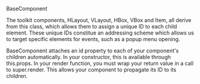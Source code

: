 BaseComponent

The toolkit components, HLayout, VLayout, HBox, VBox and Item, all derive from this class, which
allows them to assign a unique ID to each child element. These unique IDs constitue an addressing
scheme which allows us to target specific elements for events, such as a popup menu opening.

BaseComponent attaches an id property to each of your component's children automatically. In your
constructor, this is available through this.props. In your render function, you must wrap your
return value in a call to super.render. This allows your component to propagate its ID to its
children.